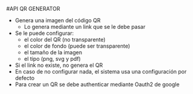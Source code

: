 #API QR GENERATOR
- Genera una imagen del código QR
  - Lo genera mediante un link que se le debe pasar
- Se le puede configurar:
  - el color del QR (no transparente)
  - el color de fondo (puede ser transparente)
  - el tamaño de la imagen
  - el tipo (png, svg y pdf)
- Si el link no existe, no genera el QR
- En caso de no configurar nada, el sistema usa una configuración por defecto
- Para crear un QR se debe authenticar mediante Oauth2 de google
